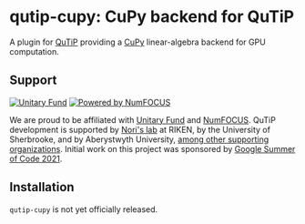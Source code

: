 qutip-cupy: CuPy backend for QuTiP
==================================

A plugin for [QuTiP](https://qutip.org) providing a [CuPy](https://cupy.dev) linear-algebra backend for GPU computation.


Support
-------

[![Unitary Fund](https://img.shields.io/badge/Supported%20By-UNITARY%20FUND-brightgreen.svg?style=flat)](https://unitary.fund)
[![Powered by NumFOCUS](https://img.shields.io/badge/powered%20by-NumFOCUS-orange.svg?style=flat&colorA=E1523D&colorB=007D8A)](https://numfocus.org)

We are proud to be affiliated with [Unitary Fund](https://unitary.fund) and [NumFOCUS](https://numfocus.org).
QuTiP development is supported by [Nori's lab](https://dml.riken.jp/) at RIKEN, by the University of Sherbrooke, and by Aberystwyth University, [among other supporting organizations](https://qutip.org/#supporting-organizations).
Initial work on this project was sponsored by [Google Summer of Code 2021](https://summerofcode.withgoogle.com).


Installation
------------

`qutip-cupy` is not yet officially released.
